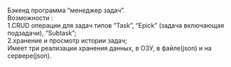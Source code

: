 
Бэкенд программа “менеджер задач”.\
Возможности :\
1.CRUD операции для задач типов “Task”, “Epick” (задача включающая подзадачи), “Subtask”;\
2.хранение и просмотр истории задач;\
Имеет три реализации хранения данных, в ОЗУ, в файле(json) и на сервере(json).
